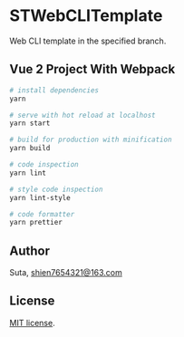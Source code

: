 # STWebCLITemplate

Web CLI template in the specified branch.

## Vue 2 Project With Webpack

```bash
# install dependencies
yarn

# serve with hot reload at localhost
yarn start

# build for production with minification
yarn build

# code inspection
yarn lint

# style code inspection
yarn lint-style

# code formatter
yarn prettier
```

## Author

Suta, shien7654321@163.com

## License

[mit]: https://opensource.org/licenses/MIT

[MIT license][mit].
